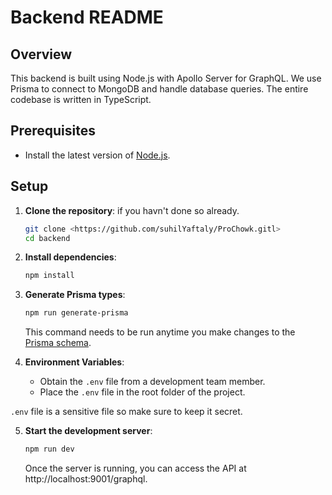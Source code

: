 # Backend README

## Overview

This backend is built using Node.js with Apollo Server for GraphQL. We use Prisma to connect to MongoDB and handle database queries. The entire codebase is written in TypeScript.

## Prerequisites

- Install the latest version of [Node.js](https://nodejs.org/).

## Setup

1. **Clone the repository**: if you havn't done so already.

   ```sh
   git clone <https://github.com/suhilYaftaly/ProChowk.gitl>
   cd backend
   ```

2. **Install dependencies**:

   ```sh
   npm install
   ```

3. **Generate Prisma types**:

   ```sh
   npm run generate-prisma
   ```

   This command needs to be run anytime you make changes to the [Prisma schema](./src/prisma/schema.prisma).

4. **Environment Variables**:
   - Obtain the `.env` file from a development team member.
   - Place the `.env` file in the root folder of the project.

`.env` file is a sensitive file so make sure to keep it secret.

5. **Start the development server**:
   ```sh
   npm run dev
   ```
   Once the server is running, you can access the API at http://localhost:9001/graphql.
